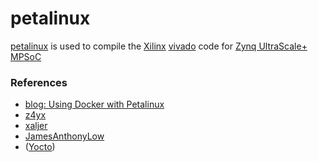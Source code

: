 # petalinux

[petalinux](https://www.xilinx.com/products/design-tools/embedded-software/petalinux-sdk.html#tools) is used to compile the [Xilinx](https://www.xilinx.com/) [vivado](https://www.xilinx.com/products/design-tools/vivado.html) code for [Zynq UltraScale+ MPSoC](https://www.xilinx.com/products/silicon-devices/soc/zynq-ultrascale-mpsoc.html)

### References
  - [blog: Using Docker with Petalinux](https://patocarr.com/blog/2018/10/01/Using-Docker-with-Petalinux.html)
  - [z4yx](https://github.com/z4yx/petalinux-docker/blob/master/Dockerfile)
  - [xaljer](https://github.com/xaljer/petalinux-docker/blob/master/Dockerfile)
  - [JamesAnthonyLow](https://github.com/JamesAnthonyLow/docker-xilinx-petalinux-desktop/blob/master/Dockerfile)
  - ([Yocto](https://xilinx-wiki.atlassian.net/wiki/spaces/A/pages/84508673/Docker+on+Zynq+Ultrascale+Xilinx+Yocto+Flow))
